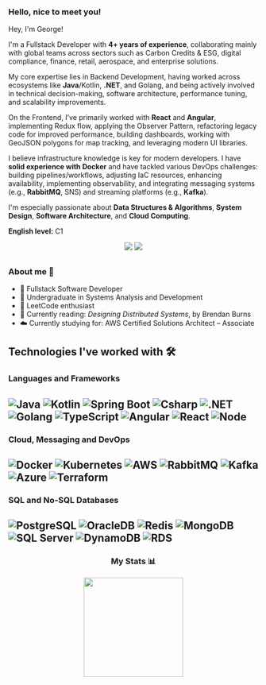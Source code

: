 ### Hello, nice to meet you!
Hey, I'm George!

I'm a Fullstack Developer with **4+ years of experience**, collaborating mainly with global teams across sectors such as Carbon Credits & ESG, digital compliance, finance, retail, aerospace, and enterprise solutions.

My core expertise lies in Backend Development, having worked across ecosystems like **Java**/Kotlin, **.NET**, and Golang, and being actively involved in technical decision-making, software architecture, performance tuning, and scalability improvements.

On the Frontend, I’ve primarily worked with **React** and **Angular**, implementing Redux flow, applying the Observer Pattern, refactoring legacy code for improved performance, building dashboards, working with GeoJSON polygons for map tracking, and leveraging modern UI libraries.

I believe infrastructure knowledge is key for modern developers. I have **solid experience with Docker** and have tackled various DevOps challenges: building pipelines/workflows, adjusting IaC resources, enhancing availability, implementing observability, and integrating messaging systems (e.g., **RabbitMQ**, SNS) and streaming platforms (e.g., **Kafka**).

I'm especially passionate about **Data Structures & Algorithms**, **System Design**, **Software Architecture**, and **Cloud Computing**.

**English level:** C1

<div align="center"> 
  <a href="https://www.linkedin.com/in/george-prado-dev" target="_blank"><img src="https://img.shields.io/badge/-LinkedIn-%230077B5?style=for-the-badge&logo=linkedin&logoColor=white"></a>
  <a href="mailto:georgepradoti@gmail.com"><img src="https://img.shields.io/badge/-Gmail-%23333?style=for-the-badge&logo=gmail&logoColor=white"></a> 
</div>

##
### About me 👋
- 🔭 Fullstack Software Developer  
- 🚀 Undergraduate in Systems Analysis and Development  
- 🧩 LeetCode enthusiast  
- 📖 Currently reading: *Designing Distributed Systems*, by Brendan Burns  
- ☁️ Currently studying for: AWS Certified Solutions Architect – Associate  

## Technologies I've worked with 🛠️
### Languages and Frameworks
![Java](https://img.shields.io/badge/java-%23ED8B00.svg?style=for-the-badge&logo=openjdk&logoColor=white)
![Kotlin](https://img.shields.io/badge/Kotlin-B125EA?style=for-the-badge&logo=kotlin&logoColor=white)
![Spring Boot](https://img.shields.io/badge/Spring_Boot-6DB33F?style=for-the-badge&logo=spring-boot&logoColor=white)
![Csharp](https://img.shields.io/badge/C%23-239120?style=for-the-badge&logo=csharp&logoColor=white)
![.NET](https://img.shields.io/badge/.NET-512BD4?style=for-the-badge&logo=dotnet&logoColor=white)
![Golang](https://img.shields.io/badge/Go-00ADD8?style=for-the-badge&logo=go&logoColor=white)
![TypeScript](https://img.shields.io/badge/TypeScript-007ACC?style=for-the-badge&logo=typescript&logoColor=white)
![Angular](https://img.shields.io/badge/Angular-DD0031?style=for-the-badge&logo=angular&logoColor=white)
![React](https://img.shields.io/badge/React-20232A?style=for-the-badge&logo=react&logoColor=61DAFB)
![Node](https://img.shields.io/badge/Node%20js-339933?style=for-the-badge&logo=nodedotjs&logoColor=white)
---
### Cloud, Messaging and DevOps
![Docker](https://img.shields.io/badge/Docker-2CA5E0?style=for-the-badge&logo=docker&logoColor=white)
![Kubernetes](https://img.shields.io/badge/kubernetes-326ce5.svg?&style=for-the-badge&logo=kubernetes&logoColor=white)
![AWS](https://img.shields.io/badge/Amazon_Web_Services-FF9900?style=for-the-badge&logo=amazonwebservices&logoColor=white)
![RabbitMQ](https://img.shields.io/badge/rabbitmq-%23FF6600.svg?&style=for-the-badge&logo=rabbitmq&logoColor=white)
![Kafka](https://img.shields.io/badge/Apache_Kafka-231F20?style=for-the-badge&logo=apache-kafka&logoColor=white)
![Azure](https://img.shields.io/badge/Azure_DevOps-0078D7?style=for-the-badge&logo=azure-devops&logoColor=white)
![Terraform](https://img.shields.io/badge/Terraform-7B42BC?style=for-the-badge&logo=terraform&logoColor=white)
---
### SQL and No-SQL Databases
![PostgreSQL](https://img.shields.io/badge/PostgreSQL-316192?style=for-the-badge&logo=postgresql&logoColor=white)
![OracleDB](https://img.shields.io/badge/PLSQL-F80000?style=for-the-badge&logo=oracle&logoColor=black)
![Redis](https://img.shields.io/badge/redis-%23DD0031.svg?&style=for-the-badge&logo=redis&logoColor=white)
![MongoDB](https://img.shields.io/badge/MongoDB-4EA94B?style=for-the-badge&logo=mongodb&logoColor=white)
![SQL Server](https://img.shields.io/badge/Microsoft%20SQL%20Server-CC2927?style=for-the-badge&logo=microsoft%20sql%20server&logoColor=white)
![DynamoDB](	https://img.shields.io/badge/Amazon%20DynamoDB-4053D6?style=for-the-badge&logo=Amazon%20DynamoDB&logoColor=white)
![RDS](https://img.shields.io/badge/Amazon%20RDS-527FFF?style=for-the-badge&logo=amazon-rds&logoColor=white)
---

<h3 align="center">My Stats 📊</h3>

<p align="center">
  <a href="https://github.com/anuraghazra/convoychat">
    <img height="200" src="https://github-readme-stats.vercel.app/api/top-langs?username=george-prado&layout=compact&langs_count=8&card_width=320&hide=javascript,html,scss,css" />
  </a>
</p>
